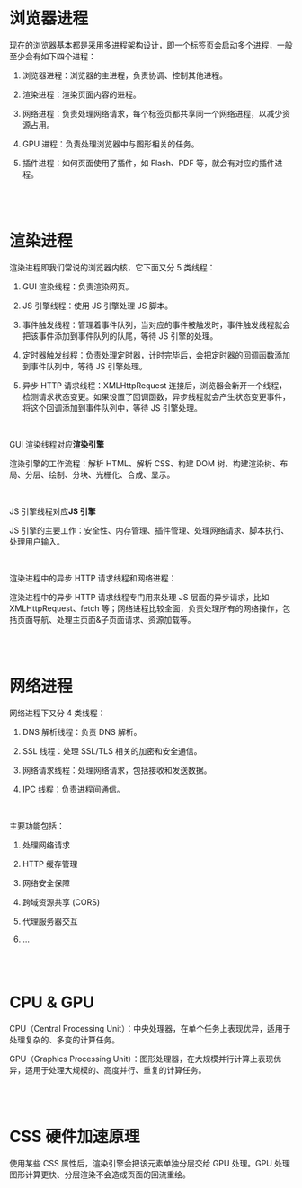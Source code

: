 # 浏览器进程

现在的浏览器基本都是采用多进程架构设计，即一个标签页会启动多个进程，一般至少会有如下四个进程：

1. 浏览器进程：浏览器的主进程，负责协调、控制其他进程。

2. 渲染进程：渲染页面内容的进程。

3. 网络进程：负责处理网络请求，每个标签页都共享同一个网络进程，以减少资源占用。

4. GPU 进程：负责处理浏览器中与图形相关的任务。

5. 插件进程：如何页面使用了插件，如 Flash、PDF 等，就会有对应的插件进程。

<br><br>

# 渲染进程

渲染进程即我们常说的浏览器内核，它下面又分 5 类线程：

1. GUI 渲染线程：负责渲染网页。

2. JS 引擎线程：使用 JS 引擎处理 JS 脚本。

3. 事件触发线程：管理着事件队列，当对应的事件被触发时，事件触发线程就会把该事件添加到事件队列的队尾，等待 JS 引擎的处理。

4. 定时器触发线程：负责处理定时器，计时完毕后，会把定时器的回调函数添加到事件队列中，等待 JS 引擎处理。

5. 异步 HTTP 请求线程：XMLHttpRequest 连接后，浏览器会新开一个线程，检测请求状态变更。如果设置了回调函数，异步线程就会产生状态变更事件，将这个回调添加到事件队列中，等待 JS 引擎处理。

<br>

GUI 渲染线程对应**渲染引擎**

渲染引擎的工作流程：解析 HTML、解析 CSS、构建 DOM 树、构建渲染树、布局、分层、绘制、分块、光栅化、合成、显示。

<br>

JS 引擎线程对应**JS 引擎**

JS 引擎的主要工作：安全性、内存管理、插件管理、处理网络请求、脚本执行、处理用户输入。

<br>

渲染进程中的异步 HTTP 请求线程和网络进程：

渲染进程中的异步 HTTP 请求线程专门用来处理 JS 层面的异步请求，比如 XMLHttpRequest、fetch 等；网络进程比较全面，负责处理所有的网络操作，包括页面导航、处理主页面&子页面请求、资源加载等。

<br><br>

# 网络进程

网络进程下又分 4 类线程：

1. DNS 解析线程：负责 DNS 解析。

2. SSL 线程：处理 SSL/TLS 相关的加密和安全通信。

3. 网络请求线程：处理网络请求，包括接收和发送数据。

4. IPC 线程：负责进程间通信。

<br>

主要功能包括：

1. 处理网络请求

2. HTTP 缓存管理

3. 网络安全保障

4. 跨域资源共享 (CORS)

5. 代理服务器交互

6. ...

<br><br>

# CPU & GPU

CPU（Central Processing Unit）：中央处理器，在单个任务上表现优异，适用于处理复杂的、多变的计算任务。

GPU（Graphics Processing Unit）：图形处理器，在大规模并行计算上表现优异，适用于处理大规模的、高度并行、重复的计算任务。

<br><br>

# CSS 硬件加速原理

使用某些 CSS 属性后，渲染引擎会把该元素单独分层交给 GPU 处理。GPU 处理图形计算更快、分层渲染不会造成页面的回流重绘。
